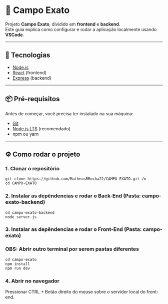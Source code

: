# 🌱 Campo Exato

Projeto **Campo Exato**, dividido em **frontend** e **backend**.  
Este guia explica como configurar e rodar a aplicação localmente usando **VSCode**.

---

## 🚀 Tecnologias
- [Node.js](https://nodejs.org/)
- [React](https://reactjs.org/) (frontend)
- [Express](https://expressjs.com/) (backend)

---

## 📦 Pré-requisitos
Antes de começar, você precisa ter instalado na sua máquina:
- [Git](https://git-scm.com/)
- [Node.js LTS](https://nodejs.org/) (recomendado)
- npm ou yarn

---

## ⚙️ Como rodar o projeto

### 1. Clonar o repositório
```
git clone https://github.com/MatheusRRocha22/CAMPO-EXATO.git /n
cd CAMPO-EXATO
```

### 2. Instalar as depêndencias e rodar o Back-End (Pasta: campo-exato-backend)
```
cd campo-exato-backend
node server.js
```
### 3. Instalar as depêndencias e rodar o Front-End (Pasta: campo-exato)
### OBS: Abrir outro terminal por serem pastas diferentes 
```
cd campo-exato
npm install
npm run dev
```
### 4. Abrir no navegador

Pressionar CTRL + Botão direito do mouse sobre o servidor local do front-end.
